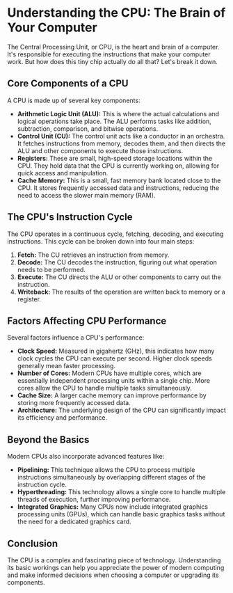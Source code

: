 # Understanding the CPU: The Brain of Your Computer

The Central Processing Unit, or CPU, is the heart and brain of a computer. It's responsible for executing the instructions that make your computer work. But how does this tiny chip actually do all that? Let's break it down.

## Core Components of a CPU

A CPU is made up of several key components:

* **Arithmetic Logic Unit (ALU):** This is where the actual calculations and logical operations take place. The ALU performs tasks like addition, subtraction, comparison, and bitwise operations.
* **Control Unit (CU):** The control unit acts like a conductor in an orchestra. It fetches instructions from memory, decodes them, and then directs the ALU and other components to execute those instructions.
* **Registers:** These are small, high-speed storage locations within the CPU. They hold data that the CPU is currently working on, allowing for quick access and manipulation.
* **Cache Memory:** This is a small, fast memory bank located close to the CPU. It stores frequently accessed data and instructions, reducing the need to access the slower main memory (RAM).

## The CPU's Instruction Cycle

The CPU operates in a continuous cycle, fetching, decoding, and executing instructions. This cycle can be broken down into four main steps:

1. **Fetch:** The CU retrieves an instruction from memory.
2. **Decode:** The CU decodes the instruction, figuring out what operation needs to be performed.
3. **Execute:** The CU directs the ALU or other components to carry out the instruction.
4. **Writeback:** The results of the operation are written back to memory or a register.

## Factors Affecting CPU Performance

Several factors influence a CPU's performance:

* **Clock Speed:** Measured in gigahertz (GHz), this indicates how many clock cycles the CPU can execute per second. Higher clock speeds generally mean faster processing.
* **Number of Cores:** Modern CPUs have multiple cores, which are essentially independent processing units within a single chip. More cores allow the CPU to handle multiple tasks simultaneously.
* **Cache Size:** A larger cache memory can improve performance by storing more frequently accessed data.
* **Architecture:** The underlying design of the CPU can significantly impact its efficiency and performance.

## Beyond the Basics

Modern CPUs also incorporate advanced features like:

* **Pipelining:** This technique allows the CPU to process multiple instructions simultaneously by overlapping different stages of the instruction cycle.
* **Hyperthreading:** This technology allows a single core to handle multiple threads of execution, further improving performance.
* **Integrated Graphics:** Many CPUs now include integrated graphics processing units (GPUs), which can handle basic graphics tasks without the need for a dedicated graphics card.

## Conclusion

The CPU is a complex and fascinating piece of technology. Understanding its basic workings can help you appreciate the power of modern computing and make informed decisions when choosing a computer or upgrading its components.